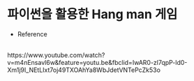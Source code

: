# 파이썬을 활용한 Hang man 게임



* Reference
<br>
https://www.youtube.com/watch?v=m4nEnsavl6w&feature=youtu.be&fbclid=IwAR0-zl7qpP-ld0-Xm1j9I_NEtLIxt7oj49TXOAhYa8WbJdetVNTePcZk53o
